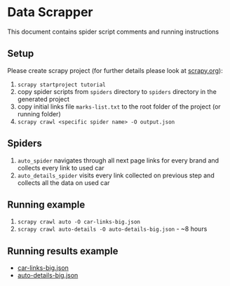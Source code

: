 # Data Scrapper

This document contains spider script comments and running instructions

## Setup

Please create scrapy project (for further details please look at [scrapy.org](https://docs.scrapy.org/en/latest/intro/tutorial.html#creating-a-project)):
1. `scrapy startproject tutorial`
1. copy spider scripts from `spiders` directory to `spiders` directory in the generated project
1. copy initial links file `marks-list.txt` to the root folder of the project (or running folder)
1. `scrapy crawl <specific spider name> -O output.json`

## Spiders

1. `auto_spider` navigates through all next page links for every brand and collects every link to used car
1. `auto_details_spider` visits every link collected on previous step and collects all the data on used car

## Running example

1. `scrapy crawl auto -O car-links-big.json`
1. `scrapy crawl auto-details -O auto-details-big.json` - ~8 hours

## Running results example

- [car-links-big.json](https://github.com/volkovs/data-science-colabs/raw/main/05_choosing_auto/scrapper/car-links-big.json.zip)
- [auto-details-big.json](https://github.com/volkovs/data-science-colabs/raw/main/05_choosing_auto/scrapper/auto-details-big.json.zip)

 
